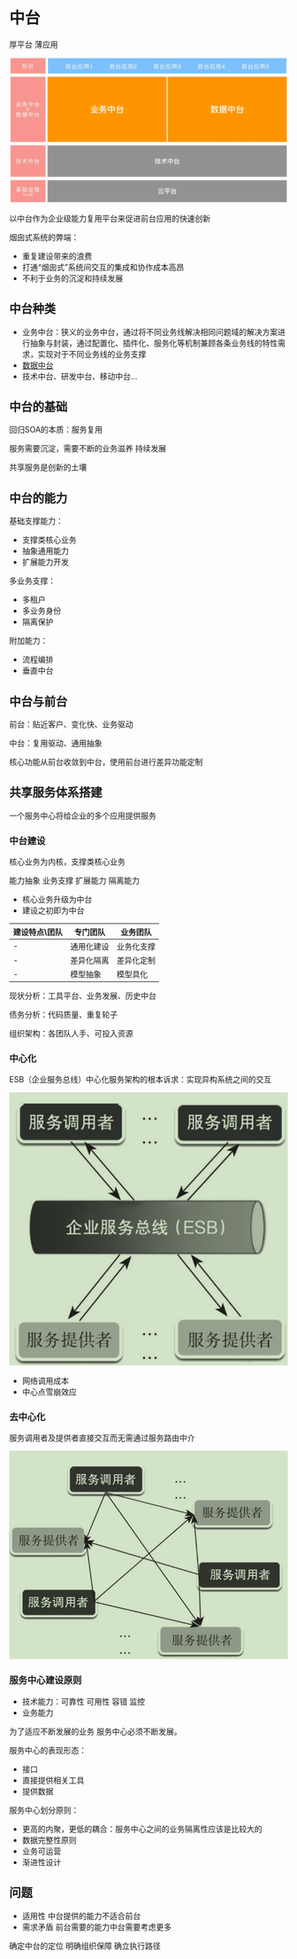 # 中台

厚平台 薄应用

![2023113154957](/assets/2023113154957.webp)

以中台作为企业级能力复用平台来促进前台应用的快速创新

烟囱式系统的弊端：

- 重复建设带来的浪费
- 打通“烟囱式”系统间交互的集成和协作成本⾼昂
- 不利于业务的沉淀和持续发展

## 中台种类

- 业务中台：狭义的业务中台，通过将不同业务线解决相同问题域的解决方案进行抽象与封装，通过配置化、插件化、服务化等机制兼顾各条业务线的特性需求，实现对于不同业务线的业务支撑
- [数据中台](/数据技术/数据中台.md)
- 技术中台、研发中台、移动中台...

## 中台的基础

回归SOA的本质：服务复用

服务需要沉淀，需要不断的业务滋养 持续发展

共享服务是创新的土壤

## 中台的能力

基础支撑能力：

- 支撑类核心业务
- 抽象通用能力
- 扩展能力开发

多业务支撑：

- 多租户
- 多业务身份
- 隔离保护

附加能力：

- 流程编排
- 垂直中台

## 中台与前台

前台：贴近客户、变化快、业务驱动

中台：复用驱动、通用抽象

核心功能从前台收敛到中台，使用前台进行差异功能定制

## 共享服务体系搭建

一个服务中心将给企业的多个应用提供服务

### 中台建设

核心业务为内核，支撑类核心业务

能力抽象 业务支撑 扩展能力 隔离能力

- 核心业务升级为中台
- 建设之初即为中台

建设特点\团队 | 专门团队  | 业务团队
------- | ----- | -----
-       | 通用化建设 | 业务化支撑
-       | 差异化隔离 | 差异化定制
-       | 模型抽象  | 模型具化

现状分析：工具平台、业务发展、历史中台

债务分析：代码质量、重复轮子

组织架构：各团队人手、可投入资源

### 中心化

ESB（企业服务总线）中心化服务架构的根本诉求：实现异构系统之间的交互

![屏幕截图 2020-12-08 162841](/assets/屏幕截图%202020-12-08%20162841.png)

- 网络调用成本
- 中心点雪崩效应

### 去中心化

服务调用者及提供者直接交互而无需通过服务路由中介

![屏幕截图 2020-12-08 162858](/assets/屏幕截图%202020-12-08%20162858.png)

### 服务中心建设原则

- 技术能力：可靠性 可用性 容错 监控
- 业务能力

为了适应不断发展的业务 服务中心必须不断发展。

服务中心的表现形态：

- 接口
- 直接提供相关工具
- 提供数据

服务中心划分原则：

- 更高的内聚，更低的耦合：服务中心之间的业务隔离性应该是比较大的
- 数据完整性原则
- 业务可运营
- 渐进性设计

## 问题

- 适用性 中台提供的能力不适合前台
- 需求矛盾 前台需要的能力中台需要考虑更多

确定中台的定位 明确组织保障 确立执行路径
